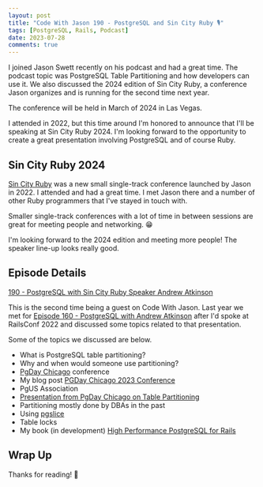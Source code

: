 ```yaml
---
layout: post
title: "Code With Jason 190 - PostgreSQL and Sin City Ruby 🎙️"
tags: [PostgreSQL, Rails, Podcast]
date: 2023-07-28
comments: true
---
```


I joined Jason Swett recently on his podcast and had a great time. The podcast topic was PostgreSQL Table Partitioning and how developers can use it. We also discussed the 2024 edition of Sin City Ruby, a conference Jason organizes and is running for the second time next year.

The conference will be held in March of 2024 in Las Vegas.

I attended in 2022, but this time around I'm honored to announce that I'll be speaking at Sin City Ruby 2024. I'm looking forward to the opportunity to create a great presentation involving PostgreSQL and of course Ruby.

## Sin City Ruby 2024

[Sin City Ruby](https://www.sincityruby.com) was a new small single-track conference launched by Jason in 2022. I attended and had a great time. I met Jason there and a number of other Ruby programmers that I've stayed in touch with.

Smaller single-track conferences with a lot of time in between sessions are great for meeting people and networking. 😁

I'm looking forward to the 2024 edition and meeting more people! The speaker line-up looks really good.

## Episode Details

[190 - PostgreSQL with Sin City Ruby Speaker Andrew Atkinson](https://www.codewithjason.com/podcast/13240572-190-postgresql-with-sin-city-ruby-speaker-andrew-atkinson/)

This is the second time being a guest on Code With Jason. Last year we met for [Episode 160 - PostgreSQL with Andrew Atkinson](https://www.codewithjason.com/podcast/11223850-160-postgresql-with-andrew-atkinson/) after I'd spoke at RailsConf 2022 and discussed some topics related to that presentation.

Some of the topics we discussed are below.

- What is PostgreSQL table partitioning?
- Why and when would someone use partitioning?
- [PgDay Chicago](https://2023.pgdaychicago.org) conference
- My blog post [PGDay Chicago 2023 Conference](/blog/2023/05/24/pgday-chicago)
- PgUS Association
- [Presentation from PgDay Chicago on Table Partitioning](https://speakerdeck.com/andyatkinson/partitioning-billions-of-rows-without-downtime)
- Partitioning mostly done by DBAs in the past
- Using [pgslice](https://github.com/ankane/pgslice)
- Table locks
- My book (in development) [High Performance PostgreSQL for Rails](https://pgrailsbook.com)


## Wrap Up

Thanks for reading! 👋
